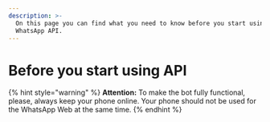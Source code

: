 ```yaml
---
description: >-
  On this page you can find what you need to know before you start using the
  WhatsApp API.
---
```


# Before you start using API

{% hint style="warning" %}
**Attention:** To make the bot fully functional, please, always keep your phone online. Your phone should not be used for the WhatsApp Web at the same time.
{% endhint %}




